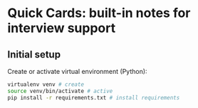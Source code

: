 # Quick Cards: built-in notes for interview support

## Initial setup

Create or activate virtual environment (Python):
```bash
virtualenv venv # create
source venv/bin/activate # active
pip install -r requirements.txt # install requirements
```
